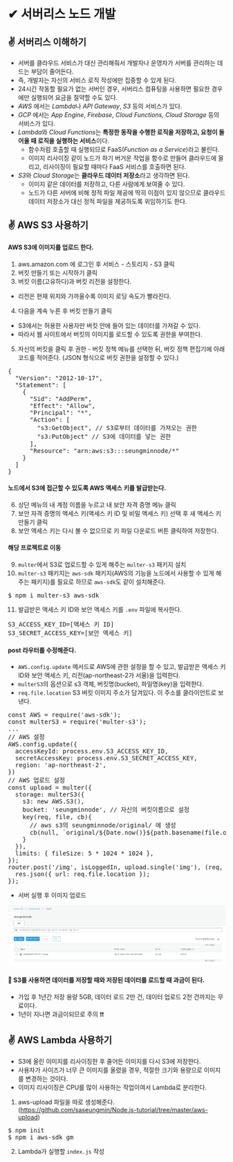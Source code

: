 # ✔ 서버리스 노드 개발
## ✌ 서버리스 이해하기
- 서버를 클라우드 서비스가 대신 관리해줘서 개발자나 운영자가 서버를 관리하는 데 드는 부담이 줄어든다.
- 즉, 개발자는 자신의 서비스 로직 작성에만 집중할 수 있게 된다.
- 24시간 작동할 필요가 없는 서버인 경우, 서버리스 컴퓨팅을 사용하면 필요한 경우에만 실행되어 요금을 절약할 수도 있다.
- *AWS* 에서는 *Lambda*나 *API Gateway*, *S3* 등의 서비스가 있다.
- *GCP* 에서는 *App Engine*, *Firebase*, *Cloud Functions*, *Cloud Storage* 등의 서비스가 있다.
- *Lambda*와 *Cloud Functions*는 **특정한 동작을 수행한 로직을 저장하고, 요청이 들어올 때 로직을 실행하는 서비스**이다.
  - 함수처럼 호출할 때 실행되므로 FaaS(*Function as a Service*)라고 불린다.
  - 이미지 리사이징 같이 노드가 하기 버거운 작업을 함수로 만들어 클라우드에 올리고, 리사이징이 필요할 때마다 FaaS 서비스를 호출하면 된다.
- *S3*와 *Cloud Storage*는 **클라우드 데이터 저장소**라고 생각하면 된다.
  - 이미지 같은 데이터를 저장하고, 다른 사람에게 보여줄 수 있다.
  - 노드가 다른 서버에 비해 정적 파일 제공에 딱히 이점이 있지 않으므로 클라우드 데이터 저장소가 대신 정적 파일을 제공하도록 위임하기도 한다.

## ✌️ AWS S3 사용하기
#### AWS S3에 이미지를 업로드 한다.
1. aws.amazon.com 에 로그인 후 서비스 - 스토리지 - S3 클릭
2. 버킷 만들기 또는 시작하기 클릭
3. 버킷 이름(고유하다)과 버킷 리전을 설정한다.
  - 리전은 현재 위치와 가까울수록 이미지 로딩 속도가 빨라진다. 
4. 다음을 계속 누른 후 버킷 만들기 클릭
- S3에서는 허용한 사용자만 버킷 안에 들어 있는 데이터를 가져갈 수 있다.
- 따라서 웹 사이트에서 버킷의 이미지를 로드할 수 있도록 권한을 부여한다.
5. 자신의 버킷을 클릭 후 권한 - 버킷 정책 메뉴를 선택한 뒤, 버킷 정책 편집기에 아래 코드를 적어준다. (JSON 형식으로 버킷 권한을 설정할 수 있다.)
<pre>
{
  "Version": "2012-10-17",
  "Statement": [
    {
      "Sid": "AddPerm",
      "Effect": "Allow",
      "Principal": "*",
      "Action": [
        "s3:GetObject", // S3로부터 데이터를 가져오는 권한
        "s3:PutObject" // S3에 데이터를 넣는 권한
      ],
      "Resource": "arn:aws:s3:::seungminnode/*"
    }
  ]
}
</pre>
#### 노드에서 S3에 접근할 수 있도록 AWS 액세스 키를 발급받는다.
6. 상단 메뉴의 내 계정 이름을 누르고 내 보안 자격 증명 메뉴 클릭
7. 보안 자격 증명의 액세스 키(액세스 키 ID 및 비밀 액세스 키) 선택 후 새 액세스 키 만들기 클릭
8. 보안 액세스 키는 다시 볼 수 없으므로 키 파일 다운로드 버튼 클릭하여 저장한다.
#### 해당 프로젝트로 이동
9. `multer`에서 S3로 업로드할 수 있게 해주는 `multer-s3` 패키지 설치
10. `multer-s3` 패키지는 `aws-sdk` 패키지(AWS의 기능을 노드에서 사용할 수 있게 해주는 패키지)를 필요로 하므로 `aws-sdk`도 같이 설치해준다.
<pre>
$ npm i multer-s3 aws-sdk
</pre>
11. 발급받은 액세스 키 ID와 보안 액세스 키를 `.env` 파일에 복사한다.
<pre>
S3_ACCESS_KEY_ID=[액세스 키 ID]
S3_SECRET_ACCESS_KEY=[보안 액세스 키]
</pre>
#### post 라우터를 수정해준다.
- `AWS.config.update` 메서드로 AWS에 관한 설정을 할 수 있고, 발급받은 액세스 키 ID와 보안 액세스 키, 리전(ap-northeast-2가 서울)을 입력한다.
- `multerS3`의 옵션으로 s3 객체, 버킷명(bucket), 파일명(key)을 입력한다.
- `req.file.location` S3 버킷 이미지 주소가 담겨있다. 이 주소를 클라이언트로 보낸다.
<pre>
const AWS = require('aws-sdk');
const multerS3 = require('multer-s3');
...
// AWS 설정
AWS.config.update({
  accessKeyId: process.env.S3_ACCESS_KEY_ID,
  secretAccessKey: process.env.S3_SECRET_ACCESS_KEY,
  region: 'ap-northeast-2',
})
// AWS 업로드 설정
const upload = multer({
  storage: multerS3({
    s3: new AWS.S3(),
    bucket: 'seungminnode', // 자신의 버킷이름으로 설정
    key(req, file, cb){
      // aws s3의 seungminnode/original/ 에 생성
      cb(null, `original/${Date.now()}${path.basename(file.originalname)}`);
    }
  }),
  limits: { fileSize: 5 * 1024 * 1024 },
});
router.post('/img', isLoggedIn, upload.single('img'), (req, res) => {
  res.json({ url: req.file.location });
});
</pre>
- 서버 실행 후 이미지 업로드

![s3](./img/1.PNG)

#### 📌 S3를 사용하면 데이터를 저장할 때와 저장된 데이터를 로드할 때 과금이 된다.
- 가입 후 1년간 저장 용량 5GB, 데이터 로드 2만 건, 데이터 업로드 2천 건까지는 무료이다.
- 1년이 지나면 과금이되므로 주의 ❗❗

## ✌ AWS Lambda 사용하기
- S3에 올린 이미지를 리사이징한 후 줄어든 이미지를 다시 S3에 저장한다.
- 사용자가 사이즈가 너무 큰 이미지를 올렸을 경우, 적절한 크기와 용량으로 이미지를 변경하는 것이다.
- 이미지 리사이징은 CPU를 많이 사용하는 작업이여서 Lambda로 분리한다.
1. aws-upload 파일을 따로 생성해준다. (https://github.com/saseungmin/Node.js-tutorial/tree/master/aws-upload)
<pre>
$ npm init
$ npm i aws-sdk gm
</pre>
2. Lambda가 실행할 `index.js` 작성